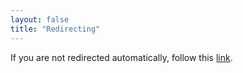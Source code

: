 ```yaml
---
layout: false
title: "Redirecting"
---
```

<meta http-equiv="refresh" content="0; url=https://calendar.app.google/xJC6qMwzQ6UdAFVs5">
<p>If you are not redirected automatically, follow this <a href="https://calendar.app.google/xJC6qMwzQ6UdAFVs5">link</a>.</p>
